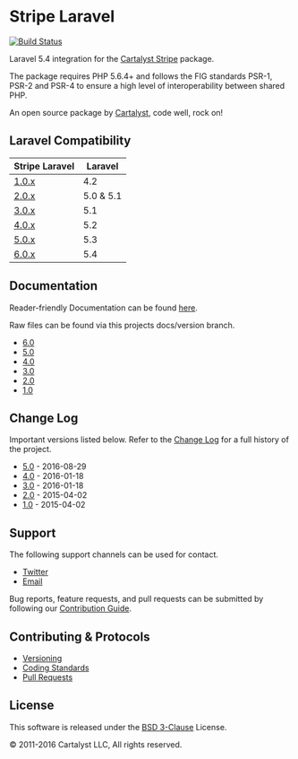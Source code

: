# Stripe Laravel

[![Build Status](https://travis-ci.org/cartalyst/stripe-laravel.svg?branch=6.0)](https://travis-ci.org/cartalyst/stripe-laravel)

Laravel 5.4 integration for the [Cartalyst Stripe](https://cartalyst.com/manual/stripe/2.0) package.

The package requires PHP 5.6.4+ and follows the FIG standards PSR-1, PSR-2 and PSR-4 to ensure a high level of interoperability between shared PHP.

An open source package by [Cartalyst](https://cartalyst.com), code well, rock on!

## Laravel Compatibility

Stripe Laravel                                                | Laravel
------------------------------------------------------------- | ----------------
[1.0.x](https://github.com/cartalyst/stripe-laravel/tree/1.0) | 4.2
[2.0.x](https://github.com/cartalyst/stripe-laravel/tree/2.0) | 5.0 & 5.1
[3.0.x](https://github.com/cartalyst/stripe-laravel/tree/3.0) | 5.1
[4.0.x](https://github.com/cartalyst/stripe-laravel/tree/4.0) | 5.2
[5.0.x](https://github.com/cartalyst/stripe-laravel/tree/5.0) | 5.3
[6.0.x](https://github.com/cartalyst/stripe-laravel/tree/5.0) | 5.4

## Documentation

Reader-friendly Documentation can be found [here](https://cartalyst.com/manual/stripe-laravel/6.0).

Raw files can be found via this projects docs/version branch.

- [6.0](https://github.com/cartalyst/stripe-laravel/tree/docs/5.0)
- [5.0](https://github.com/cartalyst/stripe-laravel/tree/docs/5.0)
- [4.0](https://github.com/cartalyst/stripe-laravel/tree/docs/4.0)
- [3.0](https://github.com/cartalyst/stripe-laravel/tree/docs/3.0)
- [2.0](https://github.com/cartalyst/stripe-laravel/tree/docs/2.0)
- [1.0](https://github.com/cartalyst/stripe-laravel/tree/docs/1.0)

## Change Log

Important versions listed below. Refer to the [Change Log](CHANGELOG.md) for a full history of the project.

- [5.0](CHANGELOG.md) - 2016-08-29
- [4.0](CHANGELOG.md) - 2016-01-18
- [3.0](CHANGELOG.md) - 2016-01-18
- [2.0](CHANGELOG.md) - 2015-04-02
- [1.0](CHANGELOG.md) - 2015-04-02

## Support

The following support channels can be used for contact.

- [Twitter](https://twitter.com/cartalyst)
- [Email](mailto:help@cartalyst.com)

Bug reports, feature requests, and pull requests can be submitted by following our [Contribution Guide](CONTRIBUTING.md).

## Contributing & Protocols

- [Versioning](CONTRIBUTING.md#versioning)
- [Coding Standards](CONTRIBUTING.md#coding-standards)
- [Pull Requests](CONTRIBUTING.md#pull-requests)

## License

This software is released under the [BSD 3-Clause](LICENSE) License.

© 2011-2016 Cartalyst LLC, All rights reserved.

